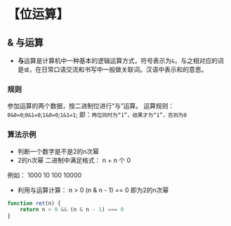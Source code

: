 # 【位运算】
## & 与运算
- **与**运算是计算机中一种基本的逻辑运算方式，符号表示为`&`，与之相对应的词是`或`，在日常口语交流和书写中一般做关联词。汉语中表示和的意思。

### 规则
参加运算的两个数据，按二进制位进行“与”运算。
运算规则：`0&0=0`;`0&1=0`;`1&0=0`;`1&1=1`;
即：`两位同时为“1”，结果才为“1”，否则为0`

### 算法示例
- 判断一个数字是不是2的n次幂
- 2的n次幂 二进制中满足格式： n + n 个 0
  
例如： 1000  10  100  10000
- 利用与运算计算： n > 0 (n & n - 1) == 0 即为2的n次幂 
```js
function ret(n) {
    return n > 0 && (n & n - 1) === 0
}
```
